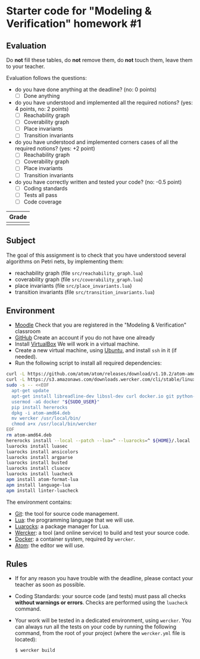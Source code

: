 # Starter code for "Modeling & Verification" homework #1

## Evaluation

Do **not** fill these tables, do **not** remove them, do **not** touch them,
leave them to your teacher.

Evaluation follows the questions:
* do you have done anything at the deadline?
  (no: 0 points)
  * [ ] Done anything
* do you have understood and implemented all the required notions?
  (yes: 4 points, no: 2 points)
  * [ ] Reachability graph
  * [ ] Coverability graph
  * [ ] Place invariants
  * [ ] Transition invariants
* do you have understood and implemented corners cases of all the required notions?
  (yes: +2 point)
  * [ ] Reachability graph
  * [ ] Coverability graph
  * [ ] Place invariants
  * [ ] Transition invariants
* do you have correctly written and tested your code?
  (no: -0.5 point)
  * [ ] Coding standards
  * [ ] Tests all pass
  * [ ] Code coverage

| Grade |
| ----- |
|       |

## Subject

The goal of this assignment is to check that you have understood several
algorithms on Petri nets, by implementing them:
* reachability graph
  (file `src/reachability_graph.lua`)
* coverability graph
  (file `src/coverability_graph.lua`)
* place invariants
  (file `src/place_invariants.lua`)
* transition invariants
  (file `src/transition_invariants.lua`)

## Environment

* [Moodle](https://moodle.unige.ch)
  Check that you are registered in the "Modeling & Verification" classroom
* [GitHub](https://github.com)
  Create an account if you do not have one already
* Install [VirtualBox](https://www.virtualbox.org)
  We will work in a virtual machine.
* Create a new virtual machine, using [Ubuntu](http://www.ubuntu.com/download/desktop),
  and install `ssh` in it (if needed).
* Run the following script to install all required dependencies:

```sh
curl -L https://github.com/atom/atom/releases/download/v1.10.2/atom-amd64.deb         -o atom-amd64.deb
curl -L https://s3.amazonaws.com/downloads.wercker.com/cli/stable/linux_amd64/wercker -o wercker
sudo -s -- <<EOF
  apt-get update
  apt-get install libreadline-dev libssl-dev curl docker.io git python-pip
  usermod -aG docker "${SUDO_USER}"
  pip install hererocks
  dpkg -i atom-amd64.deb
  mv wercker /usr/local/bin/
  chmod a+x /usr/local/bin/wercker
EOF
rm atom-amd64.deb
hererocks install --local --patch --lua=^ --luarocks=^ ${HOME}/.local
luarocks install luasec
luarocks install ansicolors
luarocks install argparse
luarocks install busted
luarocks install cluacov
luarocks install luacheck
apm install atom-format-lua
apm install language-lua
apm install linter-luacheck
```

The environment contains:
* [Git](https://git-scm.com/docs/gittutorial):
  the tool for source code management.
* [Lua](https://www.lua.org):
  the programming language that we will use.
* [Luarocks](https://luarocks.org):
  a package manager for Lua.
* [Wercker](http://wercker.com/cli):
  a tool (and online service) to build and test your source code.
* [Docker](https://www.docker.com):
  a container system, required by `wercker`.
* [Atom](https://atom.io):
  the editor we will use.

## Rules

* If for any reason you have trouble with the deadline,
  please contact your teacher as soon as possible.
* Coding Standards: your source code (and tests) must pass all checks
  **without warnings or errors**.
  Checks are performed using the `luacheck` command.
* Your work will be tested in a dedicated environment,
  using `wercker`.
  You can always run all the tests on your code by running the following
  command, from the root of your project (where the `wercker.yml` file is
  located):

  ```sh
  $ wercker build
  ```
